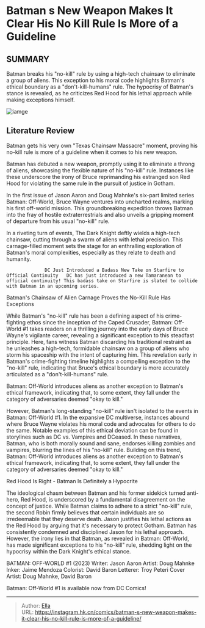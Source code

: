 # Batman s New Weapon Makes It Clear His  No Kill  Rule Is More of a Guideline


## SUMMARY 



  Batman breaks his &#34;no-kill&#34; rule by using a high-tech chainsaw to eliminate a group of aliens.   This exception to his moral code highlights Batman&#39;s ethical boundary as a &#34;don&#39;t-kill-humans&#34; rule.   The hypocrisy of Batman&#39;s stance is revealed, as he criticizes Red Hood for his lethal approach while making exceptions himself.  

![iamge](https://static1.srcdn.com/wordpress/wp-content/uploads/2022/08/Batman-Kills-Justice-League-Team.jpg)

## Literature Review

Batman gets his very own &#34;Texas Chainsaw Massacre&#34; moment, proving his no-kill rule is more of a guideline when it comes to his new weapon.




Batman has debuted a new weapon, promptly using it to eliminate a throng of aliens, showcasing the flexible nature of his &#34;no-kill&#34; rule. Instances like these underscore the irony of Bruce reprimanding his estranged son Red Hood for violating the same rule in the pursuit of justice in Gotham.




In the first issue of Jason Aaron and Doug Mahnke&#39;s six-part limited series Batman: Off-World, Bruce Wayne ventures into uncharted realms, marking his first off-world mission. This groundbreaking expedition throws Batman into the fray of hostile extraterrestrials and also unveils a gripping moment of departure from his usual &#34;no-kill&#34; rule.

          

In a riveting turn of events, The Dark Knight deftly wields a high-tech chainsaw, cutting through a swarm of aliens with lethal precision. This carnage-filled moment sets the stage for an enthralling exploration of Batman&#39;s moral complexities, especially as they relate to death and humanity.

                  DC Just Introduced a Badass New Take on Starfire to Official Continuity   DC has just introduced a new Tamaranean to official continuity! This badass take on Starfire is slated to collide with Batman in an upcoming series.   





 Batman&#39;s Chainsaw of Alien Carnage Proves the No-Kill Rule Has Exceptions 
          

While Batman&#39;s &#34;no-kill&#34; rule has been a defining aspect of his crime-fighting ethos since the inception of the Caped Crusader, Batman: Off-World #1 takes readers on a thrilling journey into the early days of Bruce Wayne&#39;s vigilante career, revealing a significant exception to this steadfast principle. Here, fans witness Batman discarding his traditional restraint as he unleashes a high-tech, formidable chainsaw on a group of aliens who storm his spaceship with the intent of capturing him. This revelation early in Batman&#39;s crime-fighting timeline highlights a compelling exception to the &#34;no-kill&#34; rule, indicating that Bruce&#39;s ethical boundary is more accurately articulated as a &#34;don&#39;t-kill-humans&#34; rule. 






Batman: Off-World introduces aliens as another exception to Batman&#39;s ethical framework, indicating that, to some extent, they fall under the category of adversaries deemed &#34;okay to kill.&#34;




However, Batman&#39;s long-standing &#34;no-kill&#34; rule isn&#39;t isolated to the events in Batman: Off-World #1. In the expansive DC multiverse, instances abound where Bruce Wayne violates his moral code and advocates for others to do the same. Notable examples of this ethical deviation can be found in storylines such as DC vs. Vampires and DCeased. In these narratives, Batman, who is both morally sound and sane, endorses killing zombies and vampires, blurring the lines of his &#34;no-kill&#34; rule. Building on this trend, Batman: Off-World introduces aliens as another exception to Batman&#39;s ethical framework, indicating that, to some extent, they fall under the category of adversaries deemed &#34;okay to kill.&#34;



 Red Hood Is Right - Batman Is Definitely a Hypocrite 
 

          




The ideological chasm between Batman and his former sidekick turned anti-hero, Red Hood, is underscored by a fundamental disagreement on the concept of justice. While Batman claims to adhere to a strict &#34;no-kill&#34; rule, the second Robin firmly believes that certain individuals are so irredeemable that they deserve death. Jason justifies his lethal actions as the Red Hood by arguing that it&#39;s necessary to protect Gotham. Batman has consistently condemned and disciplined Jason for his lethal approach. However, the irony lies in that Batman, as revealed in Batman: Off-World, has made significant exceptions to his &#34;no-kill&#34; rule, shedding light on the hypocrisy within the Dark Knight&#39;s ethical stance.

 BATMAN: OFF-WORLD #1 (2023)                  Writer: Jason Aaron   Artist: Doug Mahnke   Inker: Jaime Mendoza   Colorist: David Baron   Letterer: Troy Peteri   Cover Artist: Doug Mahnke, David Baron      



Batman: Off-World #1 is available now from DC Comics!



---

> Author: [Ella](https://instagram.hk.cn/)  
> URL: https://instagram.hk.cn/comics/batman-s-new-weapon-makes-it-clear-his-no-kill-rule-is-more-of-a-guideline/  

